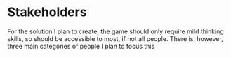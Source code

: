 # Stakeholders
For the solution I plan to create, the game should only require mild thinking skills, so should be accessible to most, if not all people. There is, however, three main categories of people I plan to focus this 